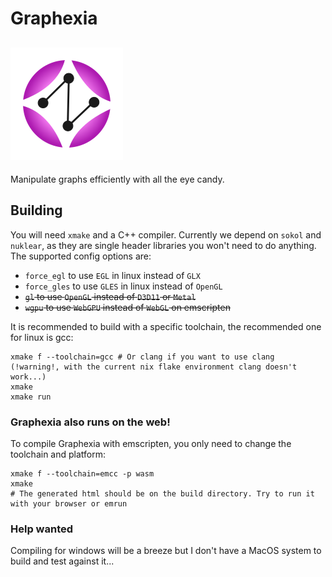 # Graphexia
![Graphexia Logo](https://github.com/GasInfinity/Graphexia/blob/main/assets/logo.png?raw=true)
---
Manipulate graphs efficiently with all the eye candy.

## Building
You will need `xmake` and a C++ compiler. Currently we depend on `sokol` and `nuklear`, as they are single header libraries you won't need to do anything. 
The supported config options are:
- `force_egl` to use `EGL` in linux instead of `GLX`
- `force_gles` to use `GLES` in linux instead of `OpenGL`
- ~~`gl` to use `OpenGL` instead of `D3D11` or `Metal`~~
- ~~`wgpu` to use `WebGPU` instead of `WebGL` on emscripten~~

It is recommended to build with a specific toolchain, the recommended one for linux is gcc:
```
xmake f --toolchain=gcc # Or clang if you want to use clang (!warning!, with the current nix flake environment clang doesn't work...)
xmake
xmake run
```

### Graphexia also runs on the web!
To compile Graphexia with emscripten, you only need to change the toolchain and platform:
```
xmake f --toolchain=emcc -p wasm
xmake
# The generated html should be on the build directory. Try to run it with your browser or emrun
```

### Help wanted
Compiling for windows will be a breeze but I don't have a MacOS system to build and test against it...
